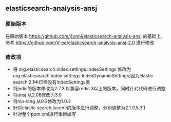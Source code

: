 elasticsearch-analysis-ansj
----------------------------------- 
### 原始版本
在原始版本 https://github.com/4onni/elasticsearch-analysis-ansj 的基础上，参考 https://github.com/V-ea/elasticsearch-analysis-ansj-2.0 进行修改

### 修改项
* 将 org.elasticsearch.index.settings.IndexSettings 修改为 org.elasticsearch.index.settings.IndexDynamicSettings;因为elastic search 2.1中已经没有IndexSettings类
* 将jedis的版本修改为2.7.2,以兼容redis 3以上的版本，同时针对代码进行调整
* 将ansj 从2.08修改为3.0
* 将nlp-lang 从0.2修改为1.0.2
* 针对elastic search,lucene的版本进行调整，分别调整为2.1.0,5.3.1
* 针对整个pom.xml进行重新编写
